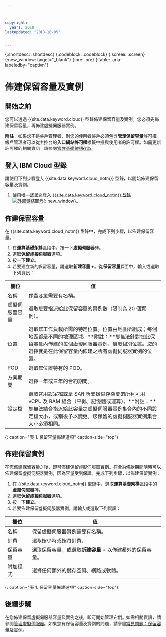 ```yaml
---



copyright:
  years: 2018
lastupdated: "2018-10-05"


---
```


{:shortdesc: .shortdesc}
{:codeblock: .codeblock}
{:screen: .screen}
{:new_window: target="_blank"}
{:pre: .pre}
{:table: .aria-labeledby="caption"}

# 佈建保留容量及實例

## 開始之前 

您可以透過 {{site.data.keyword.cloud}} 型錄佈建保留容量及實例。您必須先佈建保留容量，再佈建虛擬伺服器實例。

**附註**：如果您不是帳戶管理者，則您的使用者帳戶必須包含**管理保留容量**許可權。帳戶管理者可以從主控台的**入口網站許可權**標籤中授與使用者的許可權。如需更新許可權的相關資訊，請參閱[管理基礎架構存取](/docs/iam/mnginfra.html)。

## 登入 IBM Cloud 型錄

請使用下列步驟登入 {{site.data.keyword.cloud_notm}} 型錄，以開始佈建保留容量及實例。

  1. 使用唯一認證來登入 [{{site.data.keyword.cloud_notm}} 型錄 ![外部鏈結圖示](../icons/launch-glyph.svg "外部鏈結圖示")](https://console.bluemix.net/catalog/){: new_window}。 

## 佈建保留容量 

在 {{site.data.keyword.cloud_notm}} 型錄中，完成下列步驟，以佈建保留容量。

  1. 在**運算基礎架構**區段中，按一下**虛擬伺服器**磚。
  2. 選取**保留虛擬伺服器**選項。
  3. 按一下**建立**。
  4. 若要建立新的保留容量，請選取**新建容量 +**。從**保留容量**頁面中，輸入或選取下列資訊： 

|欄位|值|                                                                                                                                                                                                                                                                                                                                 
| ----------------------- | ------------------- |
| 名稱                    | 保留容量需要有名稱。|                                                                                                                                                                                                                                                                                                       
| 虛擬伺服器容量          | 選取您要指派給此保留容量的實例數（限制為 20 個實例）。|                                                                                                                                                                                                                                                
|位置| 選取您工作負載所需的特定位置。位置由地區所組成；每個地區都是不同的地理區域。**附註：**您無法針對在此保留容量內佈建的每個虛擬伺服器實例，選取個別位置。您的選擇就是在此保留容量內佈建之所有虛擬伺服器實例的位置。|
| POD                     | 選取您位置特有的 POD。|
|方案期間|選擇一年或三年的合約期間。|                                                                                                                                                                                                                                                                                            
| 設定檔                  |選取常用設定檔或是 SAN 所支援儲存空間的所有可用 vCPU 及 RAM 組合（平衡、記憶體或運算）。**附註：**您無法結合指派給此容量之虛擬伺服器實例集合內的不同設定檔大小，或稍後予以變更。您保留的虛擬伺服器實例集合大小必須相同。| 
{: caption="表 1. 保留容量佈建選項" caption-side="top"}


## 佈建保留實例

在您佈建保留容量之後，即可佈建保留虛擬伺服器實例。在合約條款期間隨時可以佈建保留虛擬伺服器實例，因為容量受到保證。完成下列步驟，以佈建保留實例：

1. 在 {{site.data.keyword.cloud_notm}} 型錄中，選取**運算基礎架構**區段中的**虛擬伺服器**磚。
2. 選取**保留虛擬伺服器**選項。 
3. 按一下**建立**。 
4. 若要佈建保留虛擬伺服器實例，請輸入或選取下列資訊：

|欄位|值|                                                                                                                                                                                                                                                                                                                                 
| ------------------------- | ------------------- |
| 名稱                      | 保留虛擬伺服器實例需要有名稱。|                                                                                                                                                                                                                                                                                                       
| 計費                      | 選取按小時或按月計費。|                                                                                                                                                                                                                                                
| 保留容量                  | 選取保留容量，或選取**新建容量 +** 以佈建額外的保留容量。|                                                                                                                                                                                                     
| 附加程式                  | 選擇任何額外的儲存空間、網路或軟體。|                                                                                                                                                                                                                                                                                            
{: caption="表 1. 保留容量佈建選項" caption-side="top"}

## 後續步驟

在您佈建保留虛擬伺服器容量及實例之後，即可開始管理它們。如需相關資訊，請參閱[管理虛擬伺服器](vsi_managing.html)。如果您有保留容量及實例的問題，請參閱[常見問題：保留容量及實例](vsi_faqs_reserved.html)。 
